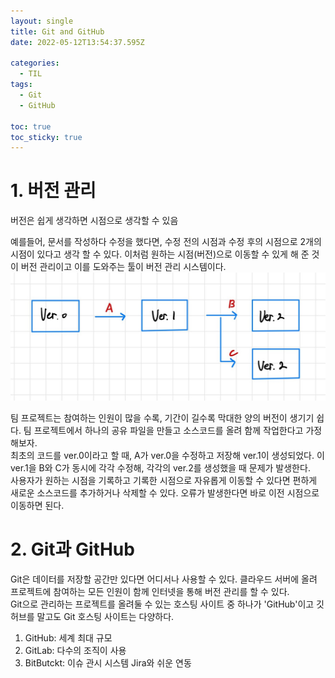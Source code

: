 ```yaml
---
layout: single
title: Git and GitHub
date: 2022-05-12T13:54:37.595Z

categories:
  - TIL
tags:
  - Git
  - GitHub

toc: true
toc_sticky: true
---
```


# 1. 버전 관리
버전은 쉽게 생각하면 시점으로 생각할 수 있음  

예를들어, 문서를 작성하다 수정을 했다면, 수정 전의 시점과 수정 후의 시점으로 2개의 시점이 있다고 생각 할 수 있다. 이처럼 원하는 시점(버전)으로 이동할 수 있게 해 준 것이 버전 관리이고 이를 도와주는 툴이 버전 관리 시스템이다.  
![img](/assets/images/sourceImg/ver_control.jpg)

팀 프로젝트는 참여하는 인원이 많을 수록, 기간이 길수록 막대한 양의 버전이 생기기 쉽다. 팀 프로젝트에서 하나의 공유 파일을 만들고 소스코드를 올려 함께 작업한다고 가정해보자.  
최초의 코드를 ver.0이라고 할 때, A가 ver.0을 수정하고 저장해 ver.1이 생성되었다. 이 ver.1을 B와 C가 동시에 각각 수정해, 각각의 ver.2를 생성했을 때 문제가 발생한다.  
사용자가 원하는 시점을 기록하고 기록한 시점으로 자유롭게 이동할 수 있다면 편하게 새로운 소스코드를 추가하거나 삭제할 수 있다. 오류가 발생한다면 바로 이전 시점으로 이동하면 된다.

# 2. Git과 GitHub
Git은 데이터를 저장할 공간만 있다면 어디서나 사용할 수 있다. 클라우드 서버에 올려 프로젝트에 참여하는 모든 인원이 함께 인터넷을 통해 버전 관리를 할 수 있다.  
Git으로 관리하는 프로젝트를 올려둘 수 있는 호스팅 사이트 중 하나가 'GitHub'이고 깃허브를 말고도 Git 호스팅 사이트는 다양하다.  
1. GitHub: 세계 최대 규모
2. GitLab: 다수의 조직이 사용
3. BitButckt: 이슈 관시 시스템 Jira와 쉬운 연동